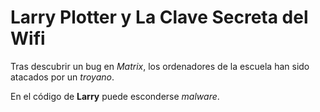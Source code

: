 # Larry Plotter y La Clave Secreta del Wifi

Tras descubrir un bug en *Matrix*, los ordenadores de la escuela han sido atacados por un *troyano*. 

En el código de **Larry** puede esconderse *malware*.


